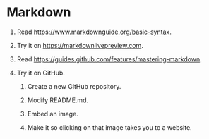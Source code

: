 # Markdown

1. Read https://www.markdownguide.org/basic-syntax.

1. Try it on https://markdownlivepreview.com.

1. Read https://guides.github.com/features/mastering-markdown.

1. Try it on GitHub.

	1. Create a new GitHub repository.

	1. Modify README.md.

	1. Embed an image.

	1. Make it so clicking on that image takes you to a website.